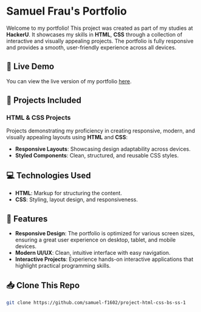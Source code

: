 # Samuel Frau's Portfolio

Welcome to my portfolio! This project was created as part of my studies at **HackerU**. It showcases my skills in **HTML**, **CSS** through a collection of interactive and visually appealing projects. The portfolio is fully responsive and provides a smooth, user-friendly experience across all devices.

## 🔗 Live Demo
You can view the live version of my portfolio [here](http://127.0.0.1:5501/index-project.html).

## 📂 Projects Included

### HTML & CSS Projects
Projects demonstrating my proficiency in creating responsive, modern, and visually appealing layouts using **HTML** and **CSS**:
- **Responsive Layouts**: Showcasing design adaptability across devices.
- **Styled Components**: Clean, structured, and reusable CSS styles.

## 💻 Technologies Used
- **HTML**: Markup for structuring the content.
- **CSS**: Styling, layout design, and responsiveness.

## 🚀 Features
- **Responsive Design**: The portfolio is optimized for various screen sizes, ensuring a great user experience on desktop, tablet, and mobile devices.
- **Modern UI/UX**: Clean, intuitive interface with easy navigation.
- **Interactive Projects**: Experience hands-on interactive applications that highlight practical programming skills.
  
## 📥 Clone This Repo
```bash
git clone https://github.com/samuel-f1602/project-html-css-bs-ss-1
 
